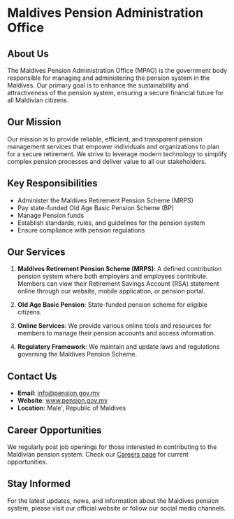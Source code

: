 # Maldives Pension Administration Office

## About Us

The Maldives Pension Administration Office (MPAO) is the government body responsible for managing and administering the pension system in the Maldives. Our primary goal is to enhance the sustainability and attractiveness of the pension system, ensuring a secure financial future for all Maldivian citizens.

## Our Mission

Our mission is to provide reliable, efficient, and transparent pension management services that empower individuals and organizations to plan for a secure retirement. We strive to leverage modern technology to simplify complex pension processes and deliver value to all our stakeholders.

## Key Responsibilities

- Administer the Maldives Retirement Pension Scheme (MRPS)
- Pay state-funded Old Age Basic Pension Scheme (BP)
- Manage Pension funds
- Establish standards, rules, and guidelines for the pension system
- Ensure compliance with pension regulations

## Our Services

1. **Maldives Retirement Pension Scheme (MRPS)**: A defined contribution pension system where both employers and employees contribute. Members can view their Retirement Savings Account (RSA) statement online through our website, mobile application, or pension portal.

2. **Old Age Basic Pension**: State-funded pension scheme for eligible citizens.

3. **Online Services**: We provide various online tools and resources for members to manage their pension accounts and access information.

4. **Regulatory Framework**: We maintain and update laws and regulations governing the Maldives Pension Scheme.

## Contact Us

- **Email**: info@pension.gov.mv
- **Website**: www.pension.gov.mv
- **Location**: Male', Republic of Maldives

## Career Opportunities

We regularly post job openings for those interested in contributing to the Maldivian pension system. Check our [Careers page](https://pension.gov.mv/en/careers) for current opportunities.

## Stay Informed

For the latest updates, news, and information about the Maldives pension system, please visit our official website or follow our social media channels.
